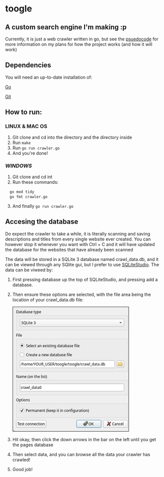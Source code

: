 # toogle

## A custom search engine I'm making :p

Currently, it is just a web crawler written in go, but see the [psuedocode](/pseudo.code) for more information on my plans for how the project works (and how it will work)

## Dependencies

You will need an up-to-date installation of:

  [Go](https://go.dev/doc/install)

  [Git](https://github.com/git-guides/install-git)

## How to run:

### ______LINUX & MAC OS______
1. Git clone and cd into the directory and the directory inside
2. Run ```make```
3. Run ```go run crawler.go``` 
4. And you're done!

### ___________WINDOWS___________

1. Git clone and cd int
2. Run these commands:
  ```
    go mod tidy
	go fmt crawler.go
  ```
3. And finally ```go run crawler.go```

## Accesing the database

Do expect the crawler to take a while, it is literally scanning and saving descriptions and titles from every single website ever created. You can however stop it whenever you want with Ctrl + C and it will have updated the database for the websites that have already been scanned

The data will be stored in a SQLite 3 database named crawl_data.db, and it can be viewed through any SQlite gui, but I prefer to use [SQLiteStudio](https://sqlitestudio.pl/). The data can be viweed by:
1. First pressing database up the top of SQLiteStudio, and pressing add a database.
2. Then ensure these options are selected, with the file area being the location of your crawl_data.db file:
   
   ![SQLiteStudio add a database screen](https://raw.githubusercontent.com/i-love-winter/toogle/refs/heads/main/add%20a%20database.png)
3. Hit okay, then click the down arrows in the bar on the left until you get the pages database
4. Then select data, and you can browse all the data your crawler has crawled!
5. Good job!

